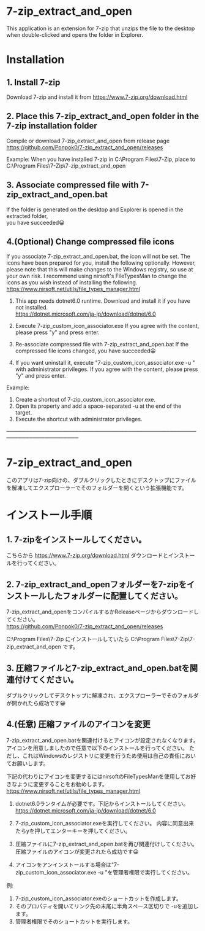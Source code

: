 # 7-zip_extract_and_open
This application is an extension for 7-zip that unzips the file to the desktop when double-clicked and opens the folder in Explorer.

# Installation
## 1. Install 7-zip
   Download 7-zip and install it from https://www.7-zip.org/download.html
   
## 2. Place this 7-zip_extract_and_open folder in the 7-zip installation folder
   Compile or download 7-zip_extract_and_open from release page<br>
   https://github.com/Ponpok0/7-zip_extract_and_open/releases<br>
   
   Example: When you have installed 7-zip in C:\Program Files\7-Zip, place to C:\Program Files\7-Zip\7-zip_extract_and_open

## 3. Associate compressed file with 7-zip_extract_and_open.bat
   If the folder is generated on the desktop and Explorer is opened in the extracted folder,   
   you have succeeded😀

## 4.(Optional) Change compressed file icons
  If you associate 7-zip_extract_and_open.bat, the icon will not be set. The icons have been prepared for you, install the following optionally.
  However, please note that this will make changes to the Windows registry, so use at your own risk.
  I recommend using nirsoft's FileTypesMan to change the icons as you wish instead of installing the following.<br>
  https://www.nirsoft.net/utils/file_types_manager.html
  
  1. This app needs dotnet6.0 runtime. Download and install it if you have not installed.<br>
  https://dotnet.microsoft.com/ja-jp/download/dotnet/6.0

  2. Execute 7-zip_custom_icon_associator.exe
  If you agree with the content, please press "y" and press enter.

  3. Re-associate compressed file with 7-zip_extract_and_open.bat
  If the compressed file icons changed, you have succeeded😀

  4. If you want uninstall it, execute "7-zip_custom_icon_associator.exe -u " with administrator privileges.
  If you agree with the content, please press "y" and press enter.

  Example:  
  1. Create a shortcut of 7-zip_custom_icon_associator.exe.  
  2. Open its property and add a space-separated -u at the end of the target.  
  3. Execute the shortcut with administrator privileges.  

─────────────────────────────────────────────────────────────────────

# 7-zip_extract_and_open
このアプリは7-zip向けの、ダブルクリックしたときにデスクトップにファイルを解凍してエクスプローラーでそのフォルダーを開くという拡張機能です。

# インストール手順
## 1. 7-zipをインストールしてください。
こちらから https://www.7-zip.org/download.html
ダウンロードとインストールを行ってください。

## 2. 7-zip_extract_and_openフォルダーを7-zipをインストールしたフォルダーに配置してください。
7-zip_extract_and_openをコンパイルするかReleaseページからダウンロードしてください。<br>
https://github.com/Ponpok0/7-zip_extract_and_open/releases<br>

C:\Program Files\7-Zip にインストールしていたら C:\Program Files\7-Zip\7-zip_extract_and_open です。

## 3. 圧縮ファイルと7-zip_extract_and_open.batを関連付けてください。
ダブルクリックしてデスクトップに解凍され、エクスプローラーでそのフォルダが開かれたら成功です😀

## 4.(任意) 圧縮ファイルのアイコンを変更
7-zip_extract_and_open.batを関連付けるとアイコンが設定されなくなります。アイコンを用意しましたので任意で以下のインストールを行ってください。
ただし、これはWindowsのレジストリに変更を行うため使用は自己の責任においてお願いします。

下記の代わりにアイコンを変更するにはnirsoftのFileTypesManを使用してお好きなように変更することをお勧めします。<br>
https://www.nirsoft.net/utils/file_types_manager.html

1. dotnet6.0ランタイムが必要です。下記からインストールしてください。<br>
https://dotnet.microsoft.com/ja-jp/download/dotnet/6.0

2. 7-zip_custom_icon_associator.exeを実行してください。
内容に同意出来たらyを押してエンターキーを押してください。

3. 圧縮ファイルに7-zip_extract_and_open.batを再び関連付けしてください。
圧縮ファイルのアイコンが変更されたら成功です😀

4. アイコンをアンインストールする場合は"7-zip_custom_icon_associator.exe -u "を管理者権限で実行してください。

例:
  1. 7-zip_custom_icon_associator.exeのショートカットを作成します。
  2. そのプロパティを開いてリンク先の末尾に半角スペース区切りで -uを追加します。
  3. 管理者権限でそのショートカットを実行します。
